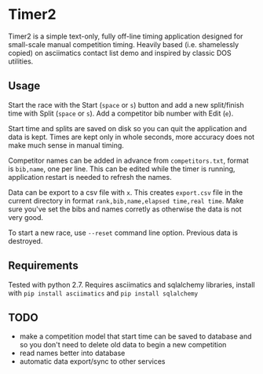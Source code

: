 # Timer2

Timer2 is a simple text-only, fully off-line timing application designed for
small-scale manual competition timing. Heavily based (i.e. shamelessly copied)
on asciimatics contact list demo and inspired by classic DOS utilities.

## Usage

Start the race with the Start (`space` or `s`) button and add a new split/finish
time with Split (`space` or `s`). Add a competitor bib number with Edit (`e`).

Start time and splits are saved on disk so you can quit the application and data
is kept. Times are kept only in whole seconds, more accuracy does not make much
sense in manual timing.

Competitor names can be added in advance from `competitors.txt`, format is `bib,name`,
one per line. This can be edited while the timer is running, application restart
is needed to refresh the names.

Data can be export to a csv file with `x`. This creates `export.csv` file in
the current directory in format `rank,bib,name,elapsed time,real time`. Make sure
you've set the bibs and names corretly as otherwise the data is not very good.


To start a new race, use `--reset` command line option. Previous data is destroyed.

## Requirements
Tested with python 2.7. Requires asciimatics and sqlalchemy libraries, install
with `pip install asciimatics` and `pip install sqlalchemy`


## TODO
- make a competition model that start time can be saved to database and
so you don't need to delete old data to begin a new competition
- read names better into database
- automatic data export/sync to other services
